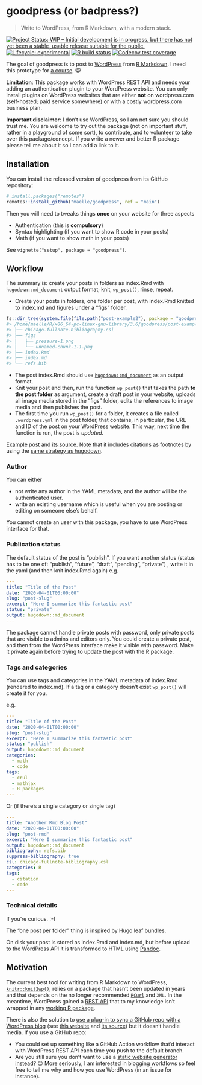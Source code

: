 
<!-- README.md is generated from README.Rmd. Please edit that file -->

# goodpress (or badpress?)

> Write to WordPress, from R Markdown, with a modern stack.

<!-- badges: start -->

[![Project Status: WIP – Initial development is in progress, but there
has not yet been a stable, usable release suitable for the
public.](https://www.repostatus.org/badges/latest/wip.svg)](https://www.repostatus.org/#wip)
[![Lifecycle:
experimental](https://img.shields.io/badge/lifecycle-experimental-orange.svg)](https://www.tidyverse.org/lifecycle/#experimental)
[![R build
status](https://github.com/maelle/goodpress/workflows/R-CMD-check/badge.svg)](https://github.com/maelle/goodpress/actions?query=workflow%3AR-CMD-check)
[![Codecov test
coverage](https://codecov.io/gh/maelle/goodpress/branch/main/graph/badge.svg)](https://codecov.io/gh/maelle/goodpress?branch=main)
<!-- badges: end -->

The goal of goodpress is to post to [WordPress](https://wordpress.org/)
from [R Markdown](https://rmarkdown.rstudio.com/). I need this prototype
for [a course](https://scientific-rmd-blogging.netlify.app/). 😺

**Limitation**: This package works with WordPress REST API and needs
your adding an authentication plugin to your WordPress website. You can
only install plugins on WordPress websites that are either **not** on
wordpress.com (self-hosted; paid service somewhere) or with a costly
wordpress.com business plan.

**Important disclaimer**: I don’t use WordPress, so I am not sure you
should trust me. You are welcome to try out the package (not on
important stuff, rather in a playground of some sort), to contribute,
and to volunteer to take over this package/concept. If you write a newer
and better R package please tell me about it so I can add a link to it.

## Installation

You can install the released version of goodpress from its GitHub
repository:

``` r
# install.packages("remotes")
remotes::install_github("maelle/goodpress", ref = "main")
```

Then you will need to tweaks things **once** on your website for three
aspects

  - Authentication (this is **compulsory**)
  - Syntax highlighting (if you want to show R code in your posts)
  - Math (if you want to show math in your posts)

See `vignette("setup", package = "goodpress")`.

## Workflow

The summary is: create your posts in folders as index.Rmd with
`hugodown::md_document` output format; knit, `wp_post()`, rinse, repeat.

  - Create your posts in folders, one folder per post, with index.Rmd
    knitted to index.md and figures under a “figs” folder.

<!-- end list -->

``` r
fs::dir_tree(system.file(file.path("post-example2"), package = "goodpress"))
#> /home/maelle/R/x86_64-pc-linux-gnu-library/3.6/goodpress/post-example2
#> ├── chicago-fullnote-bibliography.csl
#> ├── figs
#> │   ├── pressure-1.png
#> │   └── unnamed-chunk-1-1.png
#> ├── index.Rmd
#> ├── index.md
#> └── refs.bib
```

  - The post index.Rmd should use
    [`hugodown::md_document`](https://hugodown.r-lib.org/reference/md_document.html)
    as an output format.
  - Knit your post and then, run the function `wp_post()` that takes the
    path **to the post folder** as argument, create a draft post in your
    website, uploads all image media stored in the “figs” folder, edits
    the references to image media and then publishes the post.
  - The first time you run `wp_post()` for a folder, it creates a file
    called `.wordpress.yml` in the post folder, that contains, in
    particular, the URL and ID of the post on your WordPress website.
    This way, next time the function is run, the post is *updated*.

[Example post](https://rmd-wordpress.eu/post-rmd/) and [its
source](https://github.com/maelle/goodpress/tree/main/inst/post-example2).
Note that it includes citations as footnotes by using the [same strategy
as hugodown](https://github.com/r-lib/hugodown#citations).

### Author

You can either

  - not write any author in the YAML metadata, and the author will be
    the authenticated user.
  - write an existing username which is useful when you are posting or
    editing on someone else’s behalf.

You cannot create an user with this package, you have to use WordPress
interface for that.

### Publication status

The default status of the post is “publish”. If you want another status
(status has to be one of: “publish”, “future”, “draft”, “pending”,
“private”) , write it in the yaml (and then knit index.Rmd again) e.g.

``` yaml
---
title: "Title of the Post"
date: "2020-04-01T00:00:00"
slug: "post-slug"
excerpt: "Here I summarize this fantastic post"
status: "private"
output: hugodown::md_document
---
```

The package cannot handle private posts with password, only private
posts that are visible to admins and editors only. You could create a
private post, and then from the WordPress interface make it visible with
password. Make it private again before trying to update the post with
the R package.

### Tags and categories

You can use tags and categories in the YAML metadata of index.Rmd
(rendered to index.md). If a tag or a category doesn’t exist `wp_post()`
will create it for you.

e.g.

``` yaml
---
title: "Title of the Post"
date: "2020-04-01T00:00:00"
slug: "post-slug"
excerpt: "Here I summarize this fantastic post"
status: "publish"
output: hugodown::md_document
categories:
  - math
  - code
tags:
  - crul
  - mathjax
  - R packages
---
```

Or (if there’s a single category or single tag)

``` yaml
---
title: "Another Rmd Blog Post"
date: "2020-04-01T00:00:00"
slug: "post-rmd"
excerpt: "Here I summarize this fantastic post"
output: hugodown::md_document
bibliography: refs.bib
suppress-bibliography: true
csl: chicago-fullnote-bibliography.csl
categories: R
tags:
  - citation
  - code
---
```

### Technical details

If you’re curious. :-)

The “one post per folder” thing is inspired by Hugo leaf bundles.

On disk your post is stored as index.Rmd and index.md, but before upload
to the WordPress API it is transformed to HTML using
[Pandoc](https://pandoc.org/).

## Motivation

The current best tool for writing from R Markdown to WordPress,
[`knitr::knit2wp()`](https://tobiasdienlin.com/2019/03/08/how-to-publish-a-blog-post-on-wordpress-using-rmarkdown/),
relies on a package that hasn’t been updated in years and that depends
on the no longer recommended
[`RCurl`](https://frie.codes/curl-vs-rcurl/) and `XML`. In the meantime,
WordPress gained a [REST API](https://developer.wordpress.org/rest-api/)
that to my knowledge isn’t wrapped in any [working R
package](https://github.com/jaredlander/wordpressr).

There is also the solution to [use a plug-in to sync a GitHub repo with
a WordPress blog](https://github.com/mAAdhaTTah/wordpress-github-sync/)
(see [this website](https://abcdr.thinkr.fr/soumettre-un-article/) and
[its source](https://github.com/ThinkR-open/abcdR)) but it doesn’t
handle media. If you use a GitHub repo:

  - You could set up something like a GitHub Action workflow that’d
    interact with WordPress REST API each time you push to the default
    branch.
  - Are you still sure you don’t want to use a [static website generator
    instead](https://gohugo.io/tools/migrations/)? :wink: More
    seriously, I am interested in blogging workflows so feel free to
    tell me why and how you use WordPress (in an issue for instance).
